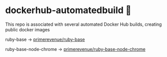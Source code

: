 # dockerhub-automatedbuild :whale:

This repo is associated with several automated Docker Hub builds, creating public docker images

ruby-base -> [primerevenue/ruby-base](https://hub.docker.com/r/primerevenue/ruby-base/)

ruby-base-node-chrome -> [primerevenue/ruby-base-node-chrome](https://hub.docker.com/r/primerevenue/ruby-base-node-chrome/)
